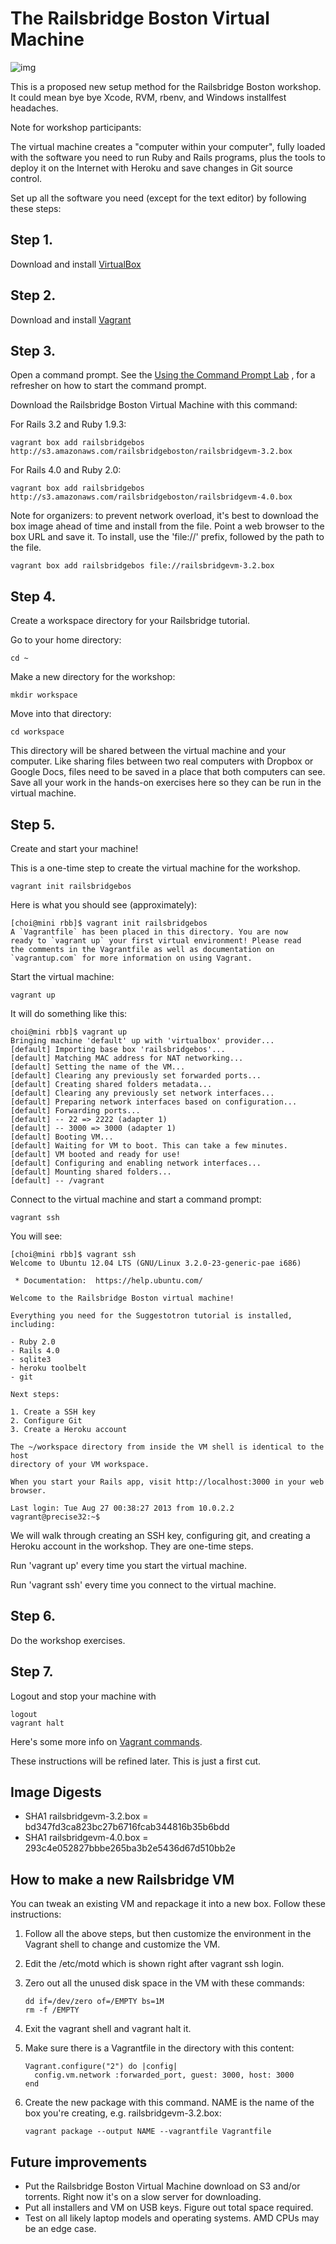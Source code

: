 # The Railsbridge Boston Virtual Machine

![img](https://raw.github.com/railsbridge-boston/railsbridge-virtual-machine/master/vm.png)

This is a proposed new setup method for the Railsbridge Boston workshop. It
could mean bye bye Xcode, RVM, rbenv, and Windows installfest headaches. 

Note for workshop participants:

The virtual machine creates a "computer within your computer", fully loaded with the software you need to run Ruby and Rails programs, plus the tools to deploy it on the Internet with Heroku and save changes in Git source control.


Set up all the software you need (except for the text editor) by following these steps:

## Step 1. 

Download and install [VirtualBox][vbox]

[vbox]:https://www.virtualbox.org/wiki/Downloads

## Step 2. 

Download and install [Vagrant][vagrant]

[vagrant]:http://downloads.vagrantup.com/tags/v1.2.7

## Step 3.

Open a command prompt. See the [Using the Command Prompt Lab][command_prompt] , for a refresher on how to start the command prompt. 

[command_prompt]:http://www.railsbridgeboston.org/installfest/command_prompt
Download the Railsbridge Boston Virtual Machine with this command:

For Rails 3.2 and Ruby 1.9.3:

    vagrant box add railsbridgebos http://s3.amazonaws.com/railsbridgeboston/railsbridgevm-3.2.box


For Rails 4.0 and Ruby 2.0:

    vagrant box add railsbridgebos http://s3.amazonaws.com/railsbridgeboston/railsbridgevm-4.0.box

Note for organizers: to prevent network overload, it's best to download the box image ahead of time and install from the file.   Point a web browser to the box URL and save it.  To install, use the 'file://' prefix, followed by the path to the file.

    vagrant box add railsbridgebos file://railsbridgevm-3.2.box


## Step 4. 

Create a workspace directory for your Railsbridge tutorial.

Go to your home directory:

    cd ~

Make a new directory for the workshop:

    mkdir workspace

Move into that directory:

    cd workspace

This directory will be shared between the virtual machine and your computer. Like sharing files between two real computers with Dropbox or Google Docs, files need to be saved in a place that both computers can see. Save all your work in the hands-on exercises here so they can be run in the virtual machine. 

## Step 5.

Create and start your machine!

This is a one-time step to create the virtual machine for the workshop.

    vagrant init railsbridgebos


Here is what you should see (approximately):

```
[choi@mini rbb]$ vagrant init railsbridgebos
A `Vagrantfile` has been placed in this directory. You are now
ready to `vagrant up` your first virtual environment! Please read
the comments in the Vagrantfile as well as documentation on
`vagrantup.com` for more information on using Vagrant.
```

Start the virtual machine:

    vagrant up

It will do something like this:
```
choi@mini rbb]$ vagrant up
Bringing machine 'default' up with 'virtualbox' provider...
[default] Importing base box 'railsbridgebos'...
[default] Matching MAC address for NAT networking...
[default] Setting the name of the VM...
[default] Clearing any previously set forwarded ports...
[default] Creating shared folders metadata...
[default] Clearing any previously set network interfaces...
[default] Preparing network interfaces based on configuration...
[default] Forwarding ports...
[default] -- 22 => 2222 (adapter 1)
[default] -- 3000 => 3000 (adapter 1)
[default] Booting VM...
[default] Waiting for VM to boot. This can take a few minutes.
[default] VM booted and ready for use!
[default] Configuring and enabling network interfaces...
[default] Mounting shared folders...
[default] -- /vagrant
```

Connect to the virtual machine and start a command prompt: 

    vagrant ssh

You will see:
```
[choi@mini rbb]$ vagrant ssh
Welcome to Ubuntu 12.04 LTS (GNU/Linux 3.2.0-23-generic-pae i686)

 * Documentation:  https://help.ubuntu.com/

Welcome to the Railsbridge Boston virtual machine!

Everything you need for the Suggestotron tutorial is installed, including:

- Ruby 2.0
- Rails 4.0
- sqlite3
- heroku toolbelt
- git

Next steps:

1. Create a SSH key
2. Configure Git
3. Create a Heroku account

The ~/workspace directory from inside the VM shell is identical to the host
directory of your VM workspace.

When you start your Rails app, visit http://localhost:3000 in your web browser.

Last login: Tue Aug 27 00:38:27 2013 from 10.0.2.2
vagrant@precise32:~$ 
```

We will walk through creating an SSH key, configuring git, and creating a Heroku account in the workshop.  They are one-time steps.

Run 'vagrant up' every time you start the virtual machine.

Run 'vagrant ssh' every time you connect to the virtual machine.

## Step 6. 
    
Do the workshop exercises. 
    
## Step 7.

Logout and stop your machine with

    logout
    vagrant halt

Here's some more info on [Vagrant commands](http://docs.vagrantup.com/v2/cli/index.html).

These instructions will be refined later. This is just a first cut.

## Image Digests

* SHA1 railsbridgevm-3.2.box = bd347fd3ca823bc27b6716fcab344816b35b6bdd
* SHA1 railsbridgevm-4.0.box = 293c4e052827bbbe265ba3b2e5436d67d510bb2e


## How to make a new Railsbridge VM

You can tweak an existing VM and repackage it into a new box. Follow
these instructions:

1. Follow all the above steps, but then customize the environment in the
   Vagrant shell to change and customize the VM.

2. Edit the /etc/motd which is shown right after vagrant ssh login.

3. Zero out all the unused disk space in the VM with these commands:

    ```
    dd if=/dev/zero of=/EMPTY bs=1M
    rm -f /EMPTY
    ```

4. Exit the vagrant shell and vagrant halt it.

5. Make sure there is a Vagrantfile in the directory with this content:

    ```
    Vagrant.configure("2") do |config|
      config.vm.network :forwarded_port, guest: 3000, host: 3000
    end
    ```

6. Create the new package with this command. NAME is the name of the box
   you're creating, e.g. railsbridgevm-3.2.box:
   
   ```
   vagrant package --output NAME --vagrantfile Vagrantfile
   ```





## Future improvements

* Put the Railsbridge Boston Virtual Machine download on S3 and/or torrents. Right now it's on a slow server for downloading.
* Put all installers and VM on USB keys. Figure out total space required.
* Test on all likely laptop models and operating systems. AMD CPUs may be an edge case.

